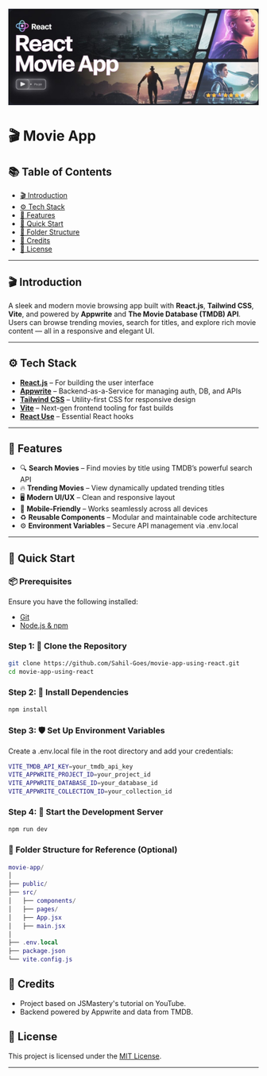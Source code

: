 ![Movie App Banner](./banner.jpeg)

# 🎬 Movie App

## 📚 Table of Contents
- [🎬 Introduction](#-introduction)
- [⚙️ Tech Stack](#️-tech-stack)
- [🔋 Features](#-features)
- [🤸 Quick Start](#-quick-start)
- [📁 Folder Structure](#-folder-structure-for-reference-optional)
- [🙌 Credits](#-credits)
- [🪪 License](#-license)

---

## 🎬 Introduction

A sleek and modern movie browsing app built with **React.js**, **Tailwind CSS**, **Vite**, and powered by **Appwrite** and **The Movie Database (TMDB) API**. Users can browse trending movies, search for titles, and explore rich movie content — all in a responsive and elegant UI.

---

## ⚙️ Tech Stack

- **[React.js](https://reactjs.org/)** – For building the user interface
- **[Appwrite](https://appwrite.io/)** – Backend-as-a-Service for managing auth, DB, and APIs
- **[Tailwind CSS](https://tailwindcss.com/)** – Utility-first CSS for responsive design
- **[Vite](https://vitejs.dev/)** – Next-gen frontend tooling for fast builds
- **[React Use](https://github.com/streamich/react-use)** – Essential React hooks

---

## 🔋 Features

- 🔍 **Search Movies** – Find movies by title using TMDB’s powerful search API  
- 🔥 **Trending Movies** – View dynamically updated trending titles  
- 🖥️ **Modern UI/UX** – Clean and responsive layout  
- 📱 **Mobile-Friendly** – Works seamlessly across all devices  
- ♻️ **Reusable Components** – Modular and maintainable code architecture  
- ⚙️ **Environment Variables** – Secure API management via .env.local

---

## 🤸 Quick Start

### 📦 Prerequisites

Ensure you have the following installed:

- [Git](https://git-scm.com/)
- [Node.js & npm](https://nodejs.org/)

### Step 1: 🔗 Clone the Repository

```bash
git clone https://github.com/Sahil-Goes/movie-app-using-react.git
cd movie-app-using-react
```

### Step 2: 🧩 Install Dependencies
```bash
npm install
```

### Step 3: 🛡️ Set Up Environment Variables
Create a .env.local file in the root directory and add your credentials:
```bash
VITE_TMDB_API_KEY=your_tmdb_api_key
VITE_APPWRITE_PROJECT_ID=your_project_id
VITE_APPWRITE_DATABASE_ID=your_database_id
VITE_APPWRITE_COLLECTION_ID=your_collection_id
```

### Step 4: 🚀 Start the Development Server
```bash
npm run dev
```

### 📁 Folder Structure for Reference (Optional)
```lua
movie-app/
│
├── public/
├── src/
│   ├── components/
│   ├── pages/
│   ├── App.jsx
│   ├── main.jsx
│
├── .env.local
├── package.json
└── vite.config.js
```


## 🙌 Credits
- Project based on JSMastery's tutorial on YouTube.
- Backend powered by Appwrite and data from TMDB.


## 🪪 License
This project is licensed under the [MIT License](https://choosealicense.com/licenses/mit/).

______
